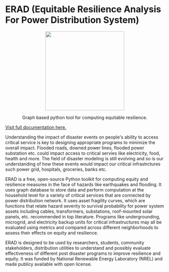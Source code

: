 # ERAD (Equitable Resilience Analysis For Power Distribution System)
<p align="center"> 
<img src="logo.svg" width="250" style="display:flex;justify-content:center;">
<p align="center">Graph based python tool for computing equitable resilience. </p>
</p>



[Visit full documentation here.](https://nrel.github.io/erad/)

Understanding the impact of disaster events on people's ability to access critical service is key to designing appropriate programs to minimize the overall impact. Flooded roads, downed power lines, flooded power substation etc. could impact access to critical servies like electricity, food, health and more. The field of disaster modeling is still evolving and so is our understanding of how these events would impact our critical infrastrctures such power grid, hospitals, groceries, banks etc.

ERAD is a free, open-source Python toolkit for computing equity and resilience measures in the face of hazards like earthquakes and flooding. It uses graph database to store data and perform computation at the household level for a variety of critical services that are connected by power distribution network. It uses asset fragility curves, which are functions that relate hazard severity to survival probability for power system assets including cables, transformers, substations, roof-mounted solar panels, etc. recommended in top literature. Programs like undergrounding, microgrid, and electricity backup units for critical infrastructures may all be evaluated using metrics and compared across different neighborhoods to assess their effects on equity and resilience.

ERAD is designed to be used by researchers, students, community stakeholders, distribution utilities to understand and possibly evaluate effectiveness of different post disaster programs to improve resilience and equity. It was funded by National Renewable Energy Laboratory (NREL) and made publicy available with open license.